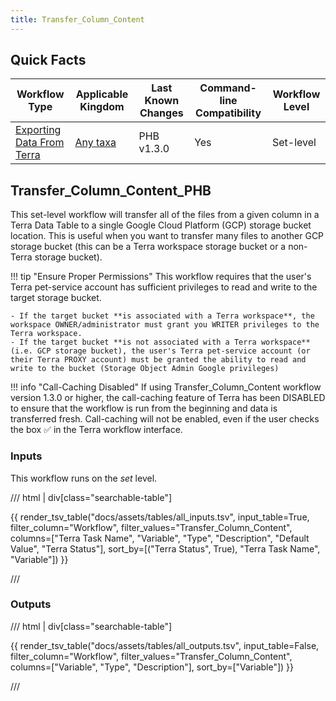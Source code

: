 ```yaml
---
title: Transfer_Column_Content
---
```


## Quick Facts

| **Workflow Type** | **Applicable Kingdom** | **Last Known Changes** | **Command-line Compatibility** | **Workflow Level** |
|---|---|---|---|---|
| [Exporting Data From Terra](../../workflows_overview/workflows_type.md/#exporting-data-from-terra) | [Any taxa](../../workflows_overview/workflows_kingdom.md/#any-taxa) | PHB v1.3.0 | Yes | Set-level |

## Transfer_Column_Content_PHB

This set-level workflow will transfer all of the files from a given column in a Terra Data Table to a single Google Cloud Platform (GCP) storage bucket location. This is useful when you want to transfer many files to another GCP storage bucket (this can be a Terra workspace storage bucket or a non-Terra storage bucket).

!!! tip "Ensure Proper Permissions"
    This workflow requires that the user's Terra pet-service account has sufficient privileges to read and write to the target storage bucket.

    - If the target bucket **is associated with a Terra workspace**, the workspace OWNER/administrator must grant you WRITER privileges to the Terra workspace.
    - If the target bucket **is not associated with a Terra workspace** (i.e. GCP storage bucket), the user's Terra pet-service account (or their Terra PROXY account) must be granted the ability to read and write to the bucket (Storage Object Admin Google privileges)

!!! info "Call-Caching Disabled"
    If using Transfer_Column_Content workflow version 1.3.0 or higher, the call-caching feature of Terra has been DISABLED to ensure that the workflow is run from the beginning and data is transferred fresh. Call-caching will not be enabled, even if the user checks the box ✅ in the Terra workflow interface.

### Inputs

This workflow runs on the _set_ level.

/// html | div[class="searchable-table"]

{{ render_tsv_table("docs/assets/tables/all_inputs.tsv", input_table=True, filter_column="Workflow", filter_values="Transfer_Column_Content", columns=["Terra Task Name", "Variable", "Type", "Description", "Default Value", "Terra Status"], sort_by=[("Terra Status", True), "Terra Task Name", "Variable"]) }}

///

[^1]: GS URI: Google Storage Uniform Resource Identifier. This is **not** the same as a URL, which typically begins with http:// or https://. A GS URI begins with `gs://` and is used to reference a location in a Google Cloud Storage Bucket. For example, `gs://bucket-name/folder-name/file-name`. Other cloud storage providers have their own URIs, such as `s3://` for Amazon S3, although this workflow only supports Google Cloud Storage URIs.

### Outputs

/// html | div[class="searchable-table"]

{{ render_tsv_table("docs/assets/tables/all_outputs.tsv", input_table=False, filter_column="Workflow", filter_values="Transfer_Column_Content", columns=["Variable", "Type", "Description"], sort_by=["Variable"]) }}

///
